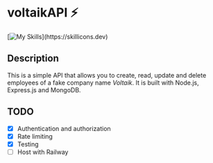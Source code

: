 # voltaikAPI ⚡️

[![My Skills](https://skillicons.dev/icons?i=express,mongo,)](https://skillicons.dev)

## Description

This is a simple API that allows you to create, read, update and delete employees of a fake company name _Voltaik_. It is built with Node.js, Express.js and MongoDB.

## TODO

- [x] Authentication and authorization
- [x] Rate limiting
- [x] Testing
- [ ] Host with Railway
